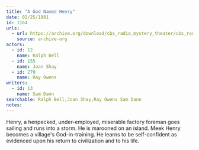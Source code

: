 ```yaml
---
title: "A God Named Henry"
date: 02/25/1981
id: 1164
urls: 
  - url: https://archive.org/download/cbs_radio_mystery_theater/cbs_radio_mystery_theater-1151-1200.zip/cbs_radio_mystery_theater-1151-1200%2Fcbsrmt_1164_a_god_named_henry.mp3
    source: archive-org
actors:  
  - id: 12
    name: Ralph Bell  
  - id: 155
    name: Joan Shay  
  - id: 279
    name: Ray Owens
writers:  
  - id: 13
    name: Sam Dann
searchable: Ralph Bell,Joan Shay,Ray Owens Sam Dann
notes:  
---
```

Henry, a henpecked, under-employed, miserable factory foreman goes sailing and runs into a storm. He is marooned on an island. Meek Henry becomes a village's God-in-training. He learns to be self-confident as evidenced upon his return to civilization and to his life.